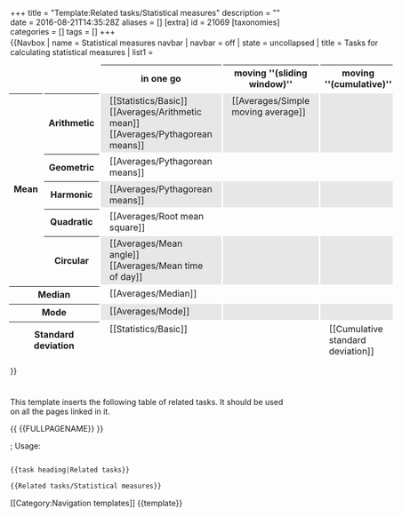 +++
title = "Template:Related tasks/Statistical measures"
description = ""
date = 2016-08-21T14:35:28Z
aliases = []
[extra]
id = 21069
[taxonomies]
categories = []
tags = []
+++

<includeonly><div style="display:inline-table; margin:-0.8em 0 0.8em 0">{{Navbox
| name   = Statistical measures navbar
| navbar = off
| state  = uncollapsed
| title  = Tasks for calculating statistical measures
| list1  =

<table style="border-collapse:separate; border-spacing:0.2em; margin:-0.2em -0.3em">
<tr>
<td colspan="2"></td>
<th>in one go</th>
<th>moving ''(sliding window)''</th>
<th>moving ''(cumulative)''</th>
</tr><tr>
<th rowspan="5">Mean</th>
<th>Arithmetic</th>
<td style="text-align:left; vertical-align:top; padding:0.2em 1em; background:#e7e7e7">
<div>[[Statistics/Basic]]</div>
<div>[[Averages/Arithmetic mean]]</div>
<div>[[Averages/Pythagorean means]]</div>
</td>
<td style="text-align:left; vertical-align:top; padding:0.2em 1em; background:#e7e7e7">
<div>[[Averages/Simple moving average]]</div>
</td>
<td style="text-align:left; vertical-align:top; padding:0.2em 1em; background:#e7e7e7">
</td>
</tr><tr>
<th>Geometric</th>
<td style="text-align:left; vertical-align:top; padding:0.2em 1em">
<div>[[Averages/Pythagorean means]]</div>
</td>
<td style="text-align:left; vertical-align:top; padding:0.2em 1em"></td>
<td style="text-align:left; vertical-align:top; padding:0.2em 1em"></td>
</tr><tr>
<th>Harmonic</th>
<td style="text-align:left; vertical-align:top; padding:0.2em 1em; background:#e7e7e7">
<div>[[Averages/Pythagorean means]]</div>
</td>
<td style="text-align:left; vertical-align:top; padding:0.2em 1em; background:#e7e7e7"></td>
<td style="text-align:left; vertical-align:top; padding:0.2em 1em; background:#e7e7e7"></td>
</tr><tr>
<th>Quadratic</th>
<td style="text-align:left; vertical-align:top; padding:0.2em 1em">
<div>[[Averages/Root mean square]]</div>
</td>
<td style="text-align:left; vertical-align:top; padding:0.2em 1em"></td>
<td style="text-align:left; vertical-align:top; padding:0.2em 1em"></td>
</tr><tr>
<th>Circular</th>
<td style="text-align:left; vertical-align:top; padding:0.2em 1em; background:#e7e7e7">
<div>[[Averages/Mean angle]]</div>
<div>[[Averages/Mean time of day]]</div>
</td>
<td style="text-align:left; vertical-align:top; padding:0.2em 1em; background:#e7e7e7"></td>
<td style="text-align:left; vertical-align:top; padding:0.2em 1em; background:#e7e7e7"></td>
</tr><tr>
<th colspan="2">Median</th>
<td style="text-align:left; vertical-align:top; padding:0.2em 1em">
<div>[[Averages/Median]]</div>
</td>
<td style="text-align:left; vertical-align:top; padding:0.2em 1em"></td>
<td style="text-align:left; vertical-align:top; padding:0.2em 1em"></td>
</tr><tr>
<th colspan="2">Mode</th>
<td style="text-align:left; vertical-align:top; padding:0.2em 1em; background:#e7e7e7">
<div>[[Averages/Mode]]</div>
</td>
<td style="text-align:left; vertical-align:top; padding:0.2em 1em; background:#e7e7e7"></td>
<td style="text-align:left; vertical-align:top; padding:0.2em 1em; background:#e7e7e7"></td>
</tr><tr>
<th colspan="2">Standard deviation</th>
<td style="text-align:left; vertical-align:top; padding:0.2em 1em">
<div>[[Statistics/Basic]]</div>
</td>
<td style="text-align:left; vertical-align:top; padding:0.2em 1em"></td>
<td style="text-align:left; vertical-align:top; padding:0.2em 1em">
<div>[[Cumulative standard deviation]]</div>
</td>
</tr>
</table>

}}</div></includeonly><noinclude>

This template inserts the following table of related tasks. It should be used on all the pages linked in it.

{{ {{FULLPAGENAME}} }}

; Usage:


```txt

{{task heading|Related tasks}}

{{Related tasks/Statistical measures}}

```


[[Category:Navigation templates]]
{{template}}</noinclude>
